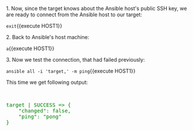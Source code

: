 
1\. Now, since the target knows about the Ansible host's public SSH key, we are ready to connect from the Ansible host to our target:

`exit`{{execute HOST1}}

2\. Back to Ansible's host machine:

`a`{{execute HOST1}}

3\. Now we test the connection, that had failed previously:

`ansible all -i 'target,' -m ping`{{execute HOST1}}

This time we get following output:

<pre>
<span style="color: green">

target | SUCCESS => {
    "changed": false,
    "ping": "pong"
}

</span>
</pre>
